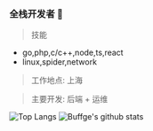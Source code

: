 ### 全栈开发者 👋

> 技能
  - go,php,c/c++,node,ts,react
  - linux,spider,network
> 工作地点: 上海

> 主要开发: 后端 + 运维

![Top Langs](https://github-readme-stats.buffge.vercel.app/api/top-langs/?username=buffge&hide=html,tsql&count_private=true)
![Buffge's github stats](https://github-readme-stats.buffge.vercel.app/api?username=buffge&count_private=true&show_icons=true)
